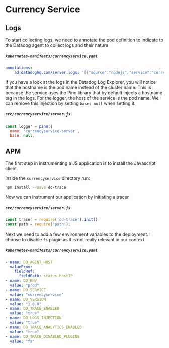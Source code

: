 Currency Service
================

## Logs
To start collecting logs, we need to annotate the pod definition to indicate to the Datadog agent to collect logs and their nature

##### **`kubernetes-manifests/currencyservice.yaml`**
```yaml
annotations:
    ad.datadoghq.com/server.logs: '[{"source":"nodejs","service":"currencyservice", "sourcecategory":"sourcecode", "file":"file"}]'
```

If you have a look at the logs in the Datadog Log Explorer, you will notice that the hostname is the pod name instead of the cluster name. This is because the service uses the Pino library that by default injects a hostname tag in the logs. For the logger, the host of the service is the pod name. We can remove this injection by setting `base: null` when setting it.

##### **`src/currencyservice/server.js`**
```js
const logger = pino({
  name: 'currencyservice-server',
  base: null,
```

## APM

The first step in instrumenting a JS application is to install the Javascript client.

Inside the `currencyservice` directory run:

```sh
npm install --save dd-trace
```

Now we can instrument our application by initiating a tracer

##### **`src/currencyservice/server.js`**
```js
const tracer = require('dd-trace').init()
const path = require('path');
```

Next we need to add a few environment variables to the deployment. I choose to disable `fs` plugin as it is not really relevant in our context

##### **`kubernetes-manifests/currencyservice.yaml`**
```yaml
- name: DD_AGENT_HOST
  valueFrom:
    fieldRef:
      fieldPath: status.hostIP
- name: DD_ENV
  value: "prod"
- name: DD_SERVICE
  value: "currencyservice"
- name: DD_VERSION
  value: "1.0.0"
- name: DD_TRACE_ENABLED
  value: "true"
- name: DD_LOGS_INJECTION
  value: "true"
- name: DD_TRACE_ANALYTICS_ENABLED
  value: "true"
- name: DD_TRACE_DISABLED_PLUGINS
  value: "fs"
```